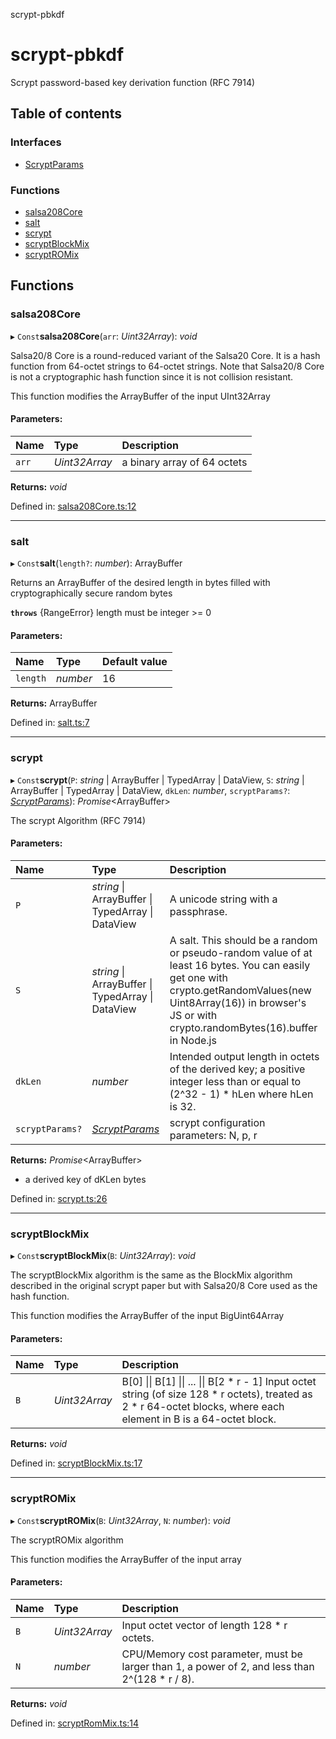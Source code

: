 scrypt-pbkdf

# scrypt-pbkdf

Scrypt password-based key derivation function (RFC 7914)

## Table of contents

### Interfaces

- [ScryptParams](interfaces/scryptparams.md)

### Functions

- [salsa208Core](API.md#salsa208core)
- [salt](API.md#salt)
- [scrypt](API.md#scrypt)
- [scryptBlockMix](API.md#scryptblockmix)
- [scryptROMix](API.md#scryptromix)

## Functions

### salsa208Core

▸ `Const`**salsa208Core**(`arr`: *Uint32Array*): *void*

Salsa20/8 Core is a round-reduced variant of the Salsa20 Core.  It is a
hash function from 64-octet strings to 64-octet strings.  Note that
Salsa20/8 Core is not a cryptographic hash function since it is not
collision resistant.

This function modifies the ArrayBuffer of the input UInt32Array

#### Parameters:

Name | Type | Description |
:------ | :------ | :------ |
`arr` | *Uint32Array* | a binary array of 64 octets     |

**Returns:** *void*

Defined in: [salsa208Core.ts:12](https://github.com/juanelas/scrypt-bigint/blob/37a1edb/src/ts/salsa208Core.ts#L12)

___

### salt

▸ `Const`**salt**(`length?`: *number*): ArrayBuffer

Returns an ArrayBuffer of the desired length in bytes filled with cryptographically secure random bytes

**`throws`** {RangeError} length must be integer >= 0

#### Parameters:

Name | Type | Default value |
:------ | :------ | :------ |
`length` | *number* | 16 |

**Returns:** ArrayBuffer

Defined in: [salt.ts:7](https://github.com/juanelas/scrypt-bigint/blob/37a1edb/src/ts/salt.ts#L7)

___

### scrypt

▸ `Const`**scrypt**(`P`: *string* \| ArrayBuffer \| TypedArray \| DataView, `S`: *string* \| ArrayBuffer \| TypedArray \| DataView, `dkLen`: *number*, `scryptParams?`: [*ScryptParams*](interfaces/scryptparams.md)): *Promise*<ArrayBuffer\>

The scrypt Algorithm (RFC 7914)

#### Parameters:

Name | Type | Description |
:------ | :------ | :------ |
`P` | *string* \| ArrayBuffer \| TypedArray \| DataView | A unicode string with a passphrase.   |
`S` | *string* \| ArrayBuffer \| TypedArray \| DataView | A salt. This should be a random or pseudo-random value of at least 16 bytes. You can easily get one with crypto.getRandomValues(new Uint8Array(16)) in browser's JS or with crypto.randomBytes(16).buffer in Node.js   |
`dkLen` | *number* | Intended output length in octets of the derived key; a positive integer less than or equal to (2^32 - 1) * hLen where hLen is 32.   |
`scryptParams?` | [*ScryptParams*](interfaces/scryptparams.md) | scrypt configuration parameters: N, p, r    |

**Returns:** *Promise*<ArrayBuffer\>

- a derived key of dKLen bytes

Defined in: [scrypt.ts:26](https://github.com/juanelas/scrypt-bigint/blob/37a1edb/src/ts/scrypt.ts#L26)

___

### scryptBlockMix

▸ `Const`**scryptBlockMix**(`B`: *Uint32Array*): *void*

The scryptBlockMix algorithm is the same as the BlockMix algorithm
described in the original scrypt paper but with Salsa20/8 Core used as
the hash function.

This function modifies the ArrayBuffer of the input BigUint64Array

#### Parameters:

Name | Type | Description |
:------ | :------ | :------ |
`B` | *Uint32Array* | B[0] \|\| B[1] \|\| ... \|\| B[2 * r - 1]                          Input octet string (of size 128 * r octets),                          treated as 2 * r 64-octet blocks,                          where each element in B is a 64-octet block.     |

**Returns:** *void*

Defined in: [scryptBlockMix.ts:17](https://github.com/juanelas/scrypt-bigint/blob/37a1edb/src/ts/scryptBlockMix.ts#L17)

___

### scryptROMix

▸ `Const`**scryptROMix**(`B`: *Uint32Array*, `N`: *number*): *void*

The scryptROMix algorithm

This function modifies the ArrayBuffer of the input array

#### Parameters:

Name | Type | Description |
:------ | :------ | :------ |
`B` | *Uint32Array* | Input octet vector of length 128 * r octets.   |
`N` | *number* | CPU/Memory cost parameter, must be larger than 1,                             a power of 2, and less than 2^(128 * r / 8).     |

**Returns:** *void*

Defined in: [scryptRomMix.ts:14](https://github.com/juanelas/scrypt-bigint/blob/37a1edb/src/ts/scryptRomMix.ts#L14)
